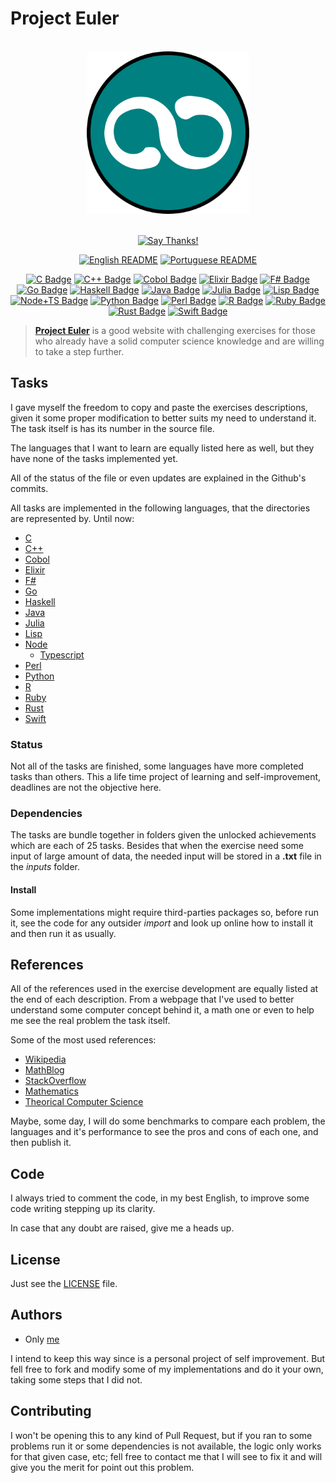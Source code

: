 # Project Euler

<div align="center">
<br>
<img src="./logo/logo.png" width=260 height=260/>
<br>
<br>

[![Say Thanks!](https://img.shields.io/badge/Say%20Thanks-!-1EAEDB.svg?longCache=true&style=for-the-badge)](https://saythanks.io/to/Fazendaaa)

[![English README](https://img.shields.io/badge/Language-EN-blue.svg?longCache=true&style=for-the-badge)](./README.md)
[![Portuguese README](https://img.shields.io/badge/Linguagem-PT-green.svg?longCache=true&style=for-the-badge)](./docs/readme/README_PT.md)

[![C Badge](https://img.shields.io/badge/C-0/627-FBC02D.svg?longCache=true&style=for-the-badge)](./src/c/)
[![C++ Badge](https://img.shields.io/badge/C++-3/627-yellowgreen.svg?longCache=true&style=for-the-badge)](./src/cpp/)
[![Cobol Badge](https://img.shields.io/badge/Cobol-0/627-00bcd4.svg?longCache=true&style=for-the-badge)](./src/cobol/)
[![Elixir Badge](https://img.shields.io/badge/Elixir-0/627-8d6e63.svg?longCache=true&style=for-the-badge)](./src/elixir/)
[![F# Badge](https://img.shields.io/badge/F_Sharp-0/627-8bc34a.svg?longCache=true&style=for-the-badge)](./src/f_sharp/)
[![Go Badge](https://img.shields.io/badge/Go-12/627-orange.svg?longCache=true&style=for-the-badge)](./src/go/)
[![Haskell Badge](https://img.shields.io/badge/Haskell-15/627-ff69b4.svg?longCache=true&style=for-the-badge)](./src/haskell/)
[![Java Badge](https://img.shields.io/badge/Java-0/627-78909c.svg?longCache=true&style=for-the-badge)](./src/java/)
[![Julia Badge](https://img.shields.io/badge/Julia-3/627-yellow.svg?longCache=true&style=for-the-badge)](./src/julia/)
[![Lisp Badge](https://img.shields.io/badge/Lisp-0/627-ad1457.svg?longCache=true&style=for-the-badge)](./src/lisp/)
[![Node+TS Badge](https://img.shields.io/badge/Node+TS-5/627-bb86fc.svg?longCache=true&style=for-the-badge)](./src/node/)
[![Python Badge](https://img.shields.io/badge/Python-31/627-blue.svg?longCache=true&style=for-the-badge)](./src/python/)
[![Perl Badge](https://img.shields.io/badge/Perl-0/627-6d4c41.svg?longCache=true&style=for-the-badge)](./src/python/)
[![R Badge](https://img.shields.io/badge/R-0/627-5e35b1.svg?longCache=true&style=for-the-badge)](./src/r/)
[![Ruby Badge](https://img.shields.io/badge/Ruby-66/627-brightgreen.svg?longCache=true&style=for-the-badge)](./src/ruby/)
[![Rust Badge](https://img.shields.io/badge/Rust-0/627-4527a0.svg?longCache=true&style=for-the-badge)](./src/rust/)
[![Swift Badge](https://img.shields.io/badge/Swift-0/627-ff5252.svg?longCache=true&style=for-the-badge)](./src/swift/)

</div>

> **[Project Euler](https://projecteuler.net)** is a good website with challenging exercises for those who already have a solid computer science knowledge and are willing to take a step further.

## Tasks
I gave myself the freedom to copy and paste the exercises descriptions, given it some proper modification to better suits my need to understand it. The task itself is has its number in the source file.

The languages that I want to learn are equally listed here as well, but they have none of the tasks implemented yet.

All of the status of the file or even updates are explained in the Github's commits.

All tasks are implemented in the following languages, that the directories are represented by. Until now:

* [C](https://www.iso.org/standard/57853.html)
* [C++](http://www.cplusplus.com)
* [Cobol](https://open-cobol.sourceforge.io/)
* [Elixir](https://elixir-lang.org/)
* [F#](https://fsharp.org/)
* [Go](https://golang.org/)
* [Haskell](https://haskell-lang.org/)
* [Java](https://java.com/)
* [Julia](https://julialang.org/)
* [Lisp](http://lisp-lang.org/)
* [Node](https://nodejs.org/)
    * [Typescript](http://typescriptlang.org/)
* [Perl](https://www.perl.org/)
* [Python](https://www.python.org/)
* [R](https://www.r-project.org/)
* [Ruby](https://www.ruby-lang.org)
* [Rust](https://www.rust-lang.org/)
* [Swift](https://swift.org/)

### Status
Not all of the tasks are finished, some languages have more completed tasks than others. This a life time project of learning and self-improvement, deadlines are not the objective here.

### Dependencies
The tasks are bundle together in folders given the unlocked achievements which are each of 25 tasks. Besides that when the exercise need some input of large amount of data, the needed input will be stored in a __.txt__ file in the _inputs_ folder.

#### Install
Some implementations might require third-parties packages so, before run it, see the code for any outsider _import_ and look up online how to install it and then run it as usually.

## References
All of the references used in the exercise development are equally listed at the end of each description. From a webpage that I've used to better understand some computer concept behind it, a math one or even to help me see the real problem the task itself.

Some of the most used references:

* [Wikipedia](https://www.wikipedia.org)
* [MathBlog](http://www.mathblog.dk/category/solutions/project-euler/)
* [StackOverflow](https://stackoverflow.com/)
* [Mathematics](https://math.stackexchange.com/)
* [Theorical Computer Science](https://cstheory.stackexchange.com/)

Maybe, some day, I will do some benchmarks to compare each problem, the languages and it's performance to see the pros and cons of each one, and then publish it.

## Code
I always tried to comment the code, in my best English, to improve some code writing stepping up its clarity.

In case that any doubt are raised, give me a heads up.

## License
Just see the [LICENSE](./LICENSE) file.

## Authors
* Only [me](https://github.com/Fazendaaa)

I intend to keep this way since is a personal project of self improvement. But fell free to fork and modify some of my implementations and do it your own, taking some steps that I did not.

## Contributing
I won't be opening this to any kind of Pull Request, but if you ran to some problems run it or some dependencies is not available, the logic only works for that given case, etc; fell free to contact me that I will see to fix it and will give you the merit for point out this problem.
